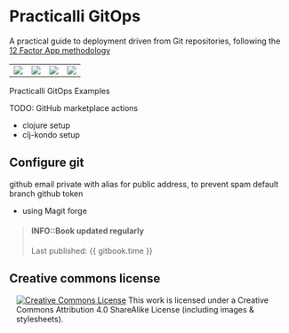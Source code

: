 # Practicalli GitOps

A practical guide to deployment driven from Git repositories, following the [12 Factor App methodology](https://12factor.net/)


<!-- Buttons for main section shortcuts -->
<table>
  <tr>
    <td>
      <a href="why-spacemacs/index.html"><img src="images/button-why-spacemacs.png" /></a>
    </td>
    <td>
      <a href="install-spacemacs/index.html"><img src="images/button-install-spacemacs.png" /></a>
    </td>
    <td>
      <a href="https://github.com/practicalli/spacemacs.d/"><img src="images/button-my-spacemacs-config.png" /></a>
    </td>
    <td>
      <a href="clojure-projects/index.html"><img src="images/button-code-with-clojure.png" /></a>
    </td>
  </tr>
</table


## Practicalli GitOps Examples

TODO: GitHub marketplace actions
- clojure setup
- clj-kondo setup


## Configure git

github email private with alias for public address, to prevent spam
default branch
github token
- using Magit forge



> #### INFO::Book updated regularly
> Last published: {{ gitbook.time }}


## Creative commons license

<div style="width:95%; margin:auto;">
<a rel="license" href="http://creativecommons.org/licenses/by-sa/4.0/"><img alt="Creative Commons License" style="border-width:0" src="https://i.creativecommons.org/l/by-sa/4.0/88x31.png" /></a>
This work is licensed under a Creative Commons Attribution 4.0 ShareAlike License (including images & stylesheets).
</div>
